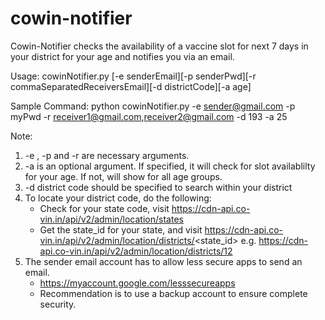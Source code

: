 # cowin-notifier
Cowin-Notifier checks the availability of a vaccine slot for next 7 days in your district for your age and notifies you via an email.

Usage: cowinNotifier.py [-e senderEmail][-p senderPwd][-r commaSeparatedReceiversEmail][-d districtCode][-a age]

Sample Command:
python cowinNotifier.py -e sender@gmail.com -p myPwd -r receiver1@gmail.com,receiver2@gmail.com -d 193 -a 25

Note:
1. -e , -p and -r are necessary arguments.
2. -a is an optional argument. If specified, it will check for slot availablilty for your age. If not, will show for all age groups.
3. -d district code should be specified to search within your district
4. To locate your district code, do the following:
    - Check for your state code, visit https://cdn-api.co-vin.in/api/v2/admin/location/states
    - Get the state_id for your state, and visit https://cdn-api.co-vin.in/api/v2/admin/location/districts/<state_id> e.g. https://cdn-api.co-vin.in/api/v2/admin/location/districts/12
5. The sender email account has to allow less secure apps to send an email. 
    - https://myaccount.google.com/lesssecureapps
    - Recommendation is to use a backup account to ensure complete security.